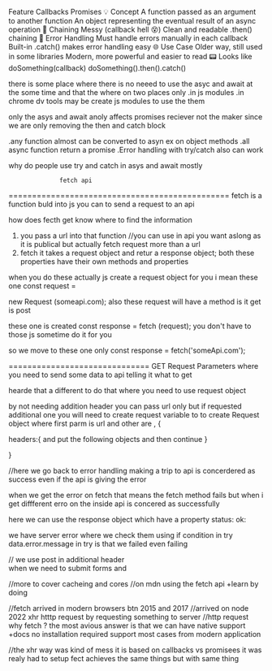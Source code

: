 Feature Callbacks Promises
💡 Concept A function passed as an argument to another function An object representing the eventual result of an async operation
🔄 Chaining Messy (callback hell 😵) Clean and readable .then() chaining
🧠 Error Handling Must handle errors manually in each callback Built-in .catch() makes error handling easy
🌐 Use Case Older way, still used in some libraries Modern, more powerful and easier to read
📟 Looks like doSomething(callback) doSomething().then().catch()

there is some place where there is no neeed to use the asyc and await at the some time and that the where on two places only
.in js modules
.in chrome dv tools may be create js modules to use the them

only the asys and await anoly affects promises reciever not the maker
since we are only removing the then and catch block

.any function almost can be converted to asyn
ex on object methods
.all async function return a promise
.Error handling with try/catch
also can work

why do people use try and catch in asys and await mostly

                  fetch api

===============================================
fetch is a function buld into js you can to send a request to an api

how does fecth get know where to find the information

1. you pass a url into that function //you can use in api you want aslong as it is publical
   but actually fetch request more than a url
2. fetch it takes a request object and retur a response object;
   both these properties have their own methods and properties

when you do these actually js create a request object for you
i mean these one
const request =

new Request (someapi.com);
also these request will have a method is it get is post

these one is created
const response = fetch (request);
you don't have to those js sometime do it for you

so we move to these one only
const response = fetch('someApi.com');

==============================
GET Request Parameters
where you need to send some data to api telling it what to get

hearde that a different to do that where you need to use request object

by not needing addition header you can pass url only
but if requested additional one you will need to create request variable to to create Request object
where first parm is url and other are , {

headers:{
and put the following objects and then continue
}

}

//here we go back to error handling
making a trip to api is concerdered as success even if the api is giving the error

when we get the error on fetch that means the fetch method fails but when i get diffferent erro on the inside api is concered as successfully

here we can use the response object which have a property
status:
ok:

we have server error where we check them using if condition in try
data.error.message
in try is that we failed even failing

// we use post in additional header  
when we need to submit forms and

//more to cover cacheing and cores
//on mdn using the fetch api +learn by doing

//fetch arrived in modern browsers btn 2015 and 2017
//arrived on node 2022
xhr htttp request by requesting something to server
//http request  
why fetch ? the most avious answer
is that we can have native support +docs
no installation required
support most cases from modern application

//the xhr way was kind of mess it is based on callbacks
vs promisees it was realy had to setup
fect achieves the same things but with same thing
